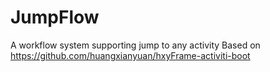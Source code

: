 # JumpFlow
A workflow system supporting jump to any activity
Based on https://github.com/huangxianyuan/hxyFrame-activiti-boot
